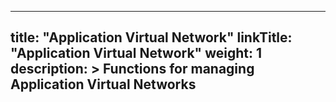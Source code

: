 
---
title: "Application Virtual Network"
linkTitle: "Application Virtual Network"
weight: 1
description: >
  Functions for managing Application Virtual Networks
---
